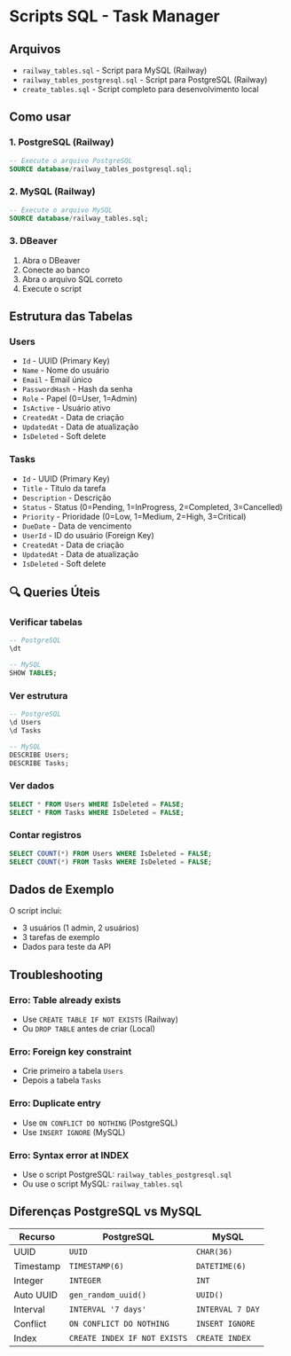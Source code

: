 # Scripts SQL - Task Manager

##  Arquivos

- `railway_tables.sql` - Script para MySQL (Railway)
- `railway_tables_postgresql.sql` - Script para PostgreSQL (Railway)
- `create_tables.sql` - Script completo para desenvolvimento local

##  Como usar

### 1. PostgreSQL (Railway)

```sql
-- Execute o arquivo PostgreSQL
SOURCE database/railway_tables_postgresql.sql;
```

### 2. MySQL (Railway)

```sql
-- Execute o arquivo MySQL
SOURCE database/railway_tables.sql;
```

### 3. DBeaver

1. Abra o DBeaver
2. Conecte ao banco
3. Abra o arquivo SQL correto
4. Execute o script

##  Estrutura das Tabelas

### Users
- `Id` - UUID (Primary Key)
- `Name` - Nome do usuário
- `Email` - Email único
- `PasswordHash` - Hash da senha
- `Role` - Papel (0=User, 1=Admin)
- `IsActive` - Usuário ativo
- `CreatedAt` - Data de criação
- `UpdatedAt` - Data de atualização
- `IsDeleted` - Soft delete

### Tasks
- `Id` - UUID (Primary Key)
- `Title` - Título da tarefa
- `Description` - Descrição
- `Status` - Status (0=Pending, 1=InProgress, 2=Completed, 3=Cancelled)
- `Priority` - Prioridade (0=Low, 1=Medium, 2=High, 3=Critical)
- `DueDate` - Data de vencimento
- `UserId` - ID do usuário (Foreign Key)
- `CreatedAt` - Data de criação
- `UpdatedAt` - Data de atualização
- `IsDeleted` - Soft delete

## 🔍 Queries Úteis

### Verificar tabelas
```sql
-- PostgreSQL
\dt

-- MySQL
SHOW TABLES;
```

### Ver estrutura
```sql
-- PostgreSQL
\d Users
\d Tasks

-- MySQL
DESCRIBE Users;
DESCRIBE Tasks;
```

### Ver dados
```sql
SELECT * FROM Users WHERE IsDeleted = FALSE;
SELECT * FROM Tasks WHERE IsDeleted = FALSE;
```

### Contar registros
```sql
SELECT COUNT(*) FROM Users WHERE IsDeleted = FALSE;
SELECT COUNT(*) FROM Tasks WHERE IsDeleted = FALSE;
```

##  Dados de Exemplo

O script inclui:
- 3 usuários (1 admin, 2 usuários)
- 3 tarefas de exemplo
- Dados para teste da API

##  Troubleshooting

### Erro: Table already exists
- Use `CREATE TABLE IF NOT EXISTS` (Railway)
- Ou `DROP TABLE` antes de criar (Local)

### Erro: Foreign key constraint
- Crie primeiro a tabela `Users`
- Depois a tabela `Tasks`

### Erro: Duplicate entry
- Use `ON CONFLICT DO NOTHING` (PostgreSQL)
- Use `INSERT IGNORE` (MySQL)

### Erro: Syntax error at INDEX
- Use o script PostgreSQL: `railway_tables_postgresql.sql`
- Ou use o script MySQL: `railway_tables.sql`

##  Diferenças PostgreSQL vs MySQL

| Recurso | PostgreSQL | MySQL |
|---------|------------|-------|
| UUID | `UUID` | `CHAR(36)` |
| Timestamp | `TIMESTAMP(6)` | `DATETIME(6)` |
| Integer | `INTEGER` | `INT` |
| Auto UUID | `gen_random_uuid()` | `UUID()` |
| Interval | `INTERVAL '7 days'` | `INTERVAL 7 DAY` |
| Conflict | `ON CONFLICT DO NOTHING` | `INSERT IGNORE` |
| Index | `CREATE INDEX IF NOT EXISTS` | `CREATE INDEX` |